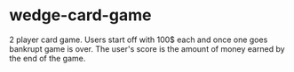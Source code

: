 # wedge-card-game
2 player card game. Users start off with 100$ each and once one goes bankrupt game is over. The user's score is the amount of money earned by the end of the game.
